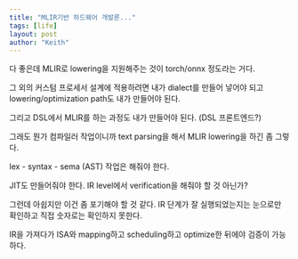 ```yaml
---
title: "MLIR기반 하드웨어 개발론..."
tags: [life]
layout: post
author: "Keith"
---
```


다 좋은데 MLIR로 lowering을 지원해주는 것이 torch/onnx 정도라는 거다. 

그 외의 커스텀 프로세서 설계에 적용하려면 내가 dialect를 만들어 넣어야 되고 lowering/optimization path도 내가 만들어야 된다.

그리고 DSL에서 MLIR를 하는 과정도 내가 만들어야 된다. (DSL 프론트엔드?)

그래도 뭔가 컴파일러 작업이니까 text parsing을 해서 MLIR lowering을 하긴 좀 그렇다.

lex - syntax - sema (AST) 작업은 해줘야 한다.

JIT도 만들어줘야 한다. IR level에서 verification을 해줘야 할 것 아닌가?

그런데 아쉽지만 이건 좀 포기해야 할 것 같다. IR 단계가 잘 실행되었는지는 눈으로만 확인하고 직접 숫자로는 확인하지 못한다.

IR을 가져다가 ISA와 mapping하고 scheduling하고 optimize한 뒤에야 검증이 가능하다.

